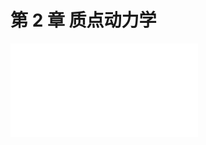 # 第 2 章 质点动力学

<object data="第 2 章 质点动力学.pdf" type="application/pdf" width="150%" height="800">
    <embed src="第 2 章 质点动力学.pdf" type="application/pdf" />
</object>